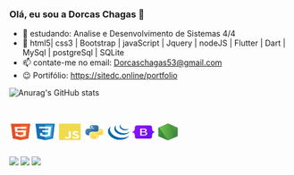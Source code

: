 ### Olá, eu sou a Dorcas Chagas 👋


- 🌱 estudando: Analise e Desenvolvimento de Sistemas 4/4
- 📖 html5| css3 | Bootstrap | javaScript | Jquery | nodeJS | Flutter | Dart | MySql | postgreSql | SQLite
- 📫 contate-me no email: Dorcaschagas53@gmail.com
- 😉 Portifólio: https://sitedc.online/portfolio

![Anurag's GitHub stats](https://github-readme-stats.vercel.app/api?username=dorcaschagas&theme=dark&show_icons=true)
##


##
<div style="display: inline_block"><br>
  <img align="center" alt="Dorcas-HTML" height="30" width="40" src="https://raw.githubusercontent.com/devicons/devicon/master/icons/html5/html5-original.svg">
  <img align="center" alt="Dorcas-CSS" height="30" width="40" src="https://raw.githubusercontent.com/devicons/devicon/master/icons/css3/css3-original.svg">
  <img align="center" alt="Dorcas-Js" height="30" width="40" src="https://raw.githubusercontent.com/devicons/devicon/master/icons/javascript/javascript-plain.svg">
  <img align="center" alt="Dorcas-Python" height="30" width="40" src="https://raw.githubusercontent.com/devicons/devicon/master/icons/python/python-original.svg">
  <img align="center" alt="Dorcas-Jquery" height="30" width="40" src="https://raw.githubusercontent.com/devicons/devicon/master/icons/jquery/jquery-original.svg">
  <img align="center" alt="Dorcas-Bootstrap" height="30" width="40" src="https://raw.githubusercontent.com/devicons/devicon/master/icons/bootstrap/bootstrap-original.svg">
  <img align="center" alt="Dorcas-Node.js" height="30" width="40" src="https://raw.githubusercontent.com/devicons/devicon/master/icons/nodejs/nodejs-original.svg">
</div>

##

<div>
  <a href="https://discord.gg/1086264186125946960" target="_blank"><img src="https://img.shields.io/badge/Discord-7289DA?style=for-the-badge&logo= discord&logoColor=white"   target="_blank"></a>
    <a href = "mailto:dorcaspereira30@gmail.com"><img src="https://img.shields.io/badge/-Gmail-%23333?style=for-the-badge&logo=gmail&logoColor=white" alvo ="_blank"></a>
    <a href="https://www.linkedin.com/in/dorcas-chagas-a828361a1/" target="_blank"><img src="https://img.shields.io/badge/-LinkedIn-%230077B5?style=for-the-badge&logo=linkedin&logoColor=white" target="_blank"></a>
</div>
